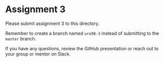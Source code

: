 # Assignment 3

Please submit assignment 3 to this directory.

Remember to create a branch named `uro98-3` 
instead of submitting to the `master` branch.

If you have any questions, review the GitHub presentation or reach
out to your group or mentor on Slack.
